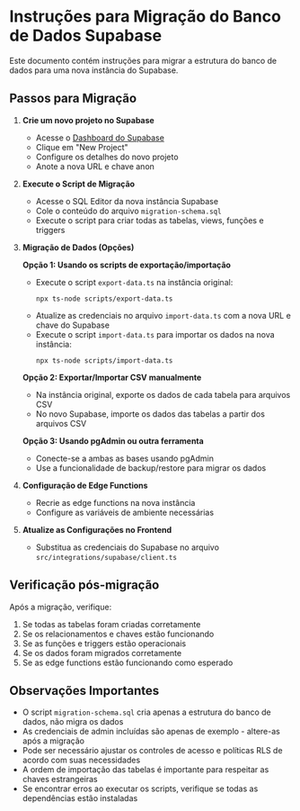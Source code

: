 
# Instruções para Migração do Banco de Dados Supabase

Este documento contém instruções para migrar a estrutura do banco de dados para uma nova instância do Supabase.

## Passos para Migração

1. **Crie um novo projeto no Supabase**
   - Acesse o [Dashboard do Supabase](https://app.supabase.com)
   - Clique em "New Project"
   - Configure os detalhes do novo projeto
   - Anote a nova URL e chave anon

2. **Execute o Script de Migração**
   - Acesse o SQL Editor da nova instância Supabase
   - Cole o conteúdo do arquivo `migration-schema.sql`
   - Execute o script para criar todas as tabelas, views, funções e triggers

3. **Migração de Dados (Opções)**
   
   **Opção 1: Usando os scripts de exportação/importação**
   - Execute o script `export-data.ts` na instância original:
     ```
     npx ts-node scripts/export-data.ts
     ```
   - Atualize as credenciais no arquivo `import-data.ts` com a nova URL e chave do Supabase
   - Execute o script `import-data.ts` para importar os dados na nova instância:
     ```
     npx ts-node scripts/import-data.ts
     ```

   **Opção 2: Exportar/Importar CSV manualmente**
   - Na instância original, exporte os dados de cada tabela para arquivos CSV
   - No novo Supabase, importe os dados das tabelas a partir dos arquivos CSV

   **Opção 3: Usando pgAdmin ou outra ferramenta**
   - Conecte-se a ambas as bases usando pgAdmin
   - Use a funcionalidade de backup/restore para migrar os dados

4. **Configuração de Edge Functions**
   - Recrie as edge functions na nova instância
   - Configure as variáveis de ambiente necessárias

5. **Atualize as Configurações no Frontend**
   - Substitua as credenciais do Supabase no arquivo `src/integrations/supabase/client.ts`

## Verificação pós-migração

Após a migração, verifique:

1. Se todas as tabelas foram criadas corretamente
2. Se os relacionamentos e chaves estão funcionando
3. Se as funções e triggers estão operacionais
4. Se os dados foram migrados corretamente
5. Se as edge functions estão funcionando como esperado

## Observações Importantes

- O script `migration-schema.sql` cria apenas a estrutura do banco de dados, não migra os dados
- As credenciais de admin incluídas são apenas de exemplo - altere-as após a migração
- Pode ser necessário ajustar os controles de acesso e políticas RLS de acordo com suas necessidades
- A ordem de importação das tabelas é importante para respeitar as chaves estrangeiras
- Se encontrar erros ao executar os scripts, verifique se todas as dependências estão instaladas
